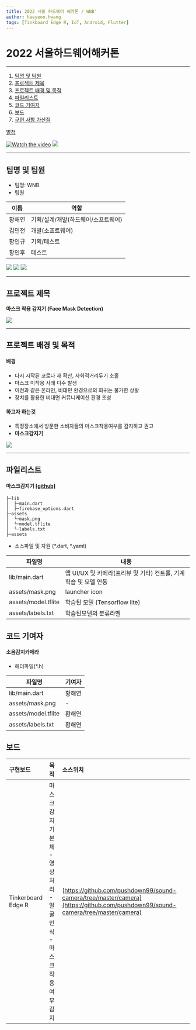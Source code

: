 ```yaml
---
title: 2022 서울 하드웨어 해커톤 / WNB' 
author: haeyeon.hwang
tags: [Tinkboard Edge R, IoT, Android, Flutter]
---
```


# 2022 서울하드웨어해커톤 
---
1. [팀명 및 팀원](#팀명-및-팀원)
2. [프로젝트 제목](#프로젝트-제목) 
3. [프로젝트 배경 및 목적](#프로젝트-배경-및-목적)
5. [파일리스트](#파일리스트)
6. [코드 기여자](#코드-기여자)
7. [보드](#보드)
8. [구현 사항 가산점](#구현-사항-가산점)


[별첨](#별첨)

[![Watch the video](https://img.youtube.com/vi/p-jtZBpTV6w/hqdefault.jpg)](https://www.youtube.com/watch?v=p-jtZBpTV6w)
![](images/b0.jpg)

---

## 팀명 및 팀원
- 팀명: WNB
- 팀원 
   
이름|역할
---|---
황해연|기획/설계/개발(하드웨어/소프트웨어)
김민전|개발(소프트웨어)
황인규|기획/테스트
황인후|테스트

![](images/m1.jpg)
![](images/mt1.jpg)
![](images/mt2.jpg)

---

## 프로젝트 제목

**마스크 착용 감지기 (Face Mask Detection)**

![](images/m2.jpg)

---

## 프로젝트 배경 및 목적 
#### 배경
- 다시 시작된 코로나 재 확산, 사회적거리두기 소홀
- 마스크 미착용 사례 다수 발생
- 이전과 같은 온라인, 비대민 환경으로의 회귀는 불가한 상황
- 장치를 활용한 비대면 커뮤니케이션 환경 조성

#### 하고자 하는것
- 특정장소에서 방문한 소비자들의 마스크착용여부를 감지하고 권고
- **마스크감지기**

![](images/m3.jpg)

---

## 파일리스트
  
#### 마스크감지기 [[github]](https://github.com/pushdown99/sound-camera/tree/master/camera)
~~~console
├─lib
│  ├─main.dart
│  ├─firebase_options.dart
├─assets
│  └─mask.png
│  └─model.tflite
│  └─labels.txt
├─assets
~~~

- 소스파일 및 자원 (*.dart, *.yaml)

파일명|내용
---|---
lib/main.dart|앱 UI/UX 및 카메라(프리뷰 및 기타) 컨트롤, 기계학습 및 모델 연동 
assets/mask.png|launcher icon
assets/model.tflite|학습된 모델 (Tensorflow lite)
assets/labels.txt|학습된모델의 분류라벨

## 코드 기여자 

#### 소음감지카메라

- 헤더파일(*.h)

파일명|기여자
---|---
lib/main.dart|황해연 
assets/mask.png|-
assets/model.tflite|황해연
assets/labels.txt|황해연

## 보드 

구현보드|목적|소스위치
:---|:---|:---
Tinkerboard Edge R|마스크감지기본체</br>- 영상처리</br>- 얼굴인식</br>- 마스크착용여부감지|[https://github.com/pushdown99/sound-camera/tree/master/camera](https://github.com/pushdown99/sound-camera/tree/master/camera)  


